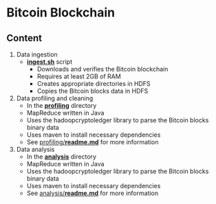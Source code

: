 # Bitcoin Blockchain

## Content
1. Data ingestion
    - [**ingest.sh**](ingest.sh) script
        - Downloads and verifies the Bitcoin blockchain
        - Requires at least 2GB of RAM
        - Creates appropriate directories in HDFS
        - Copies the Bitcoin blocks data in HDFS
2. Data profiling and cleaning
    - In the [**profiling**](profiling) directory
    - MapReduce written in Java
    - Uses the hadoopcryptoledger library to parse the Bitcoin blocks binary data
    - Uses maven to install necessary dependencies
    - See [profiling/**readme.md**](profiling/readme.md) for more information
3. Data analysis
    - In the [**analysis**](analysis) directory
    - MapReduce written in Java
    - Uses the hadoopcryptoledger library to parse the Bitcoin blocks binary data
    - Uses maven to install necessary dependencies
    - See [analysis/**readme.md**](analysis/readme.md) for more information
